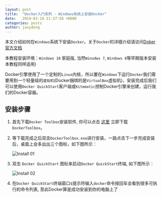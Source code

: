 ```yaml
---
layout: post
title:  "Docker入门系列 - Windows系统上安装Docker"
date:   2019-03-18 21:37:58 +0800
categories: posts
author: jasydong
---
```

本文介绍如何在`Windows`系统下安装`Docker`。关于`Docker`的详细介绍请访问[Doker官方文档](https://docs.docker.com/)

本教程安装环境：`Windows 10` 家庭版, 当然`Winodws 7`, `Windows 8`等早期版本安装本教程同样适用)

Docker引擎使用了一个定制的`Linux`内核，所以要在`Windows`下运行`Docker`我们需要用到一个轻量级的`虚拟机`(Docker捆绑的是`VirtualBox`虚拟机)，安装完成后我们可以使用`Docker QuickStart`客户端或`Kitematic`控制Docker引擎来创建，运行我们的Docker容器。

## 安装步骤

1. 首先下载`Docker Toolbox`安装软件, 你可以点击 [这里](https://download.docker.com/win/stable/DockerToolbox.exe) 立即下载`DockerToolbox`。

2. 等下载完成之后双击`DockerToolbox.exe`进行安装，一路点击下一步完成安装后，桌面上会多出出三个图标，如下图所示：

    ![Install 01](https://jasydong.github.io/assets/images/docker/install_01.png)

3. 双击 `Docker QuickStart` 图标来启动`Docker QuickStart`终端, 如下图所示：

    ![Install 02](https://jasydong.github.io/assets/images/docker/install_02.png)

4. 在`Docker QuickStart`终端窗口`$`提示符输入`docker`命令按回车会看到很多可执行的命令列表, 至此Docker算是成功安装到你的电脑上了
